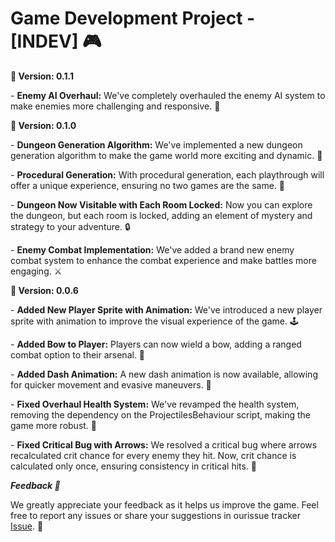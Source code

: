 <h1>Game Development Project - [INDEV] 🎮</h1>

<span class="hljs-section">**🚀 Version: 0.1.1**</span>

<span class="hljs-bullet">-</span> <span class="hljs-strong">**Enemy AI Overhaul:**</span> We've completely overhauled the enemy AI system to make enemies more challenging and responsive. 👾

<span class="hljs-section">**🚀 Version: 0.1.0**</span>

<span class="hljs-bullet">-</span> <span class="hljs-strong">**Dungeon Generation Algorithm:**</span> We've implemented a new dungeon generation algorithm to make the game world more exciting and dynamic. 🏰

<span class="hljs-bullet">-</span> <span class="hljs-strong">**Procedural Generation:**</span> With procedural generation, each playthrough will offer a unique experience, ensuring no two games are the same. 🔄

<span class="hljs-bullet">-</span> <span class="hljs-strong">**Dungeon Now Visitable with Each Room Locked:**</span> Now you can explore the dungeon, but each room is locked, adding an element of mystery and strategy to your adventure. 🔒

<span class="hljs-bullet">-</span> <span class="hljs-strong">**Enemy Combat Implementation:**</span> We've added a brand new enemy combat system to enhance the combat experience and make battles more engaging. ⚔️

<span class="hljs-section">**🚀 Version: 0.0.6**</span>

<span class="hljs-bullet">-</span> <span class="hljs-strong">**Added New Player Sprite with Animation:**</span> We've introduced a new player sprite with animation to improve the visual experience of the game. 🕹️

<span class="hljs-bullet">-</span> <span class="hljs-strong">**Added Bow to Player:**</span> Players can now wield a bow, adding a ranged combat option to their arsenal. 🏹

<span class="hljs-bullet">-</span> <span class="hljs-strong">**Added Dash Animation:**</span> A new dash animation is now available, allowing for quicker movement and evasive maneuvers. 🏃

<span class="hljs-bullet">-</span> <span class="hljs-strong">**Fixed Overhaul Health System:**</span> We've revamped the health system, removing the dependency on the ProjectilesBehaviour script, making the game more robust. 💪

<span class="hljs-bullet">-</span> <span class="hljs-strong">**Fixed Critical Bug with Arrows:**</span> We resolved a critical bug where arrows recalculated crit chance for every enemy they hit. Now, crit chance is calculated only once, ensuring consistency in critical hits. 🐞

<span class="hljs-section">***Feedback 📢***</span>

We greatly appreciate your feedback as it helps us improve the game. Feel free to report any issues or share your suggestions in our<span class="hljs-string">issue tracker</span> <a href="https://github.com/Marin-Clement/ProjectAlpha/issues">Issue</a>. 🤝
